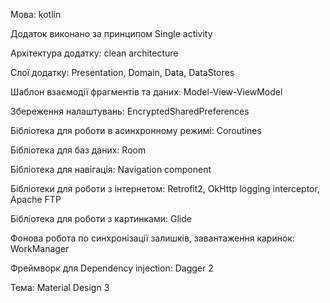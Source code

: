 Мова: kotlin

Додаток виконано за принципом Single activity

Архітектура додатку: clean architecture

Слої додатку: Presentation, Domain, Data, DataStores

Шаблон взаємодії фрагментів та даних: Model-View-ViewModel

Збереження налаштувань: EncryptedSharedPreferences

Бібліотека для роботи в асинхронному режимі: Coroutines

Бібліотека для баз даних: Room

Бібліотека для навігація: Navigation component

Бібліотеки для роботи з інтернетом: Retrofit2, OkHttp logging interceptor, Apache FTP

Бібліотека для роботи з картинками: Glide

Фонова робота по синхронізації залишків, завантаження каринок: WorkManager

Фреймворк для Dependency injection: Dagger 2

Тема: Material Design 3
